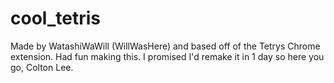 # cool_tetris

Made by WatashiWaWill (WillWasHere) and based off of the Tetrys Chrome extension.
Had fun making this.
I promised I'd remake it in 1 day so here you go, Colton Lee.
